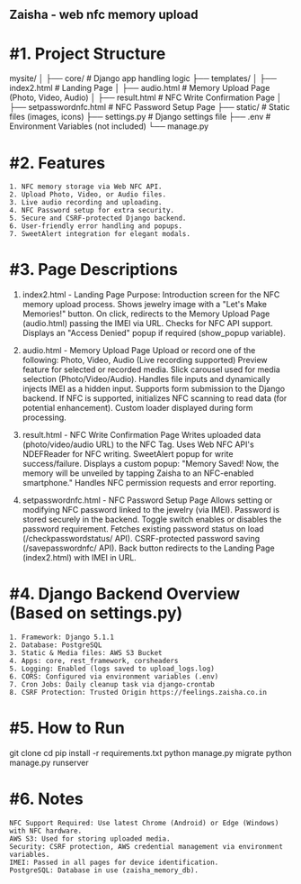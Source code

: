 Zaisha - web nfc memory upload
------------------------------
#1. Project Structure
=====================
mysite/
│
├── core/                    # Django app handling logic
├── templates/
│   ├── index2.html          # Landing Page
│   ├── audio.html           # Memory Upload Page (Photo, Video, Audio)
│   ├── result.html          # NFC Write Confirmation Page
│   ├── setpasswordnfc.html  # NFC Password Setup Page
├── static/                  # Static files (images, icons)
├── settings.py              # Django settings file
├── .env                     # Environment Variables (not included)
└── manage.py


#2. Features
============
    1. NFC memory storage via Web NFC API.
    2. Upload Photo, Video, or Audio files.
    3. Live audio recording and uploading.
    4. NFC Password setup for extra security.
    5. Secure and CSRF-protected Django backend.
    6. User-friendly error handling and popups.
    7. SweetAlert integration for elegant modals.

#3. Page Descriptions
=====================
1. index2.html - Landing Page
    Purpose: Introduction screen for the NFC memory upload process.
    Shows jewelry image with a "Let's Make Memories!" button.
    On click, redirects to the Memory Upload Page (audio.html) passing the IMEI via URL.
    Checks for NFC API support.
    Displays an "Access Denied" popup if required (show_popup variable).

2. audio.html - Memory Upload Page
    Upload or record one of the following:
    Photo, Video, Audio (Live recording supported)
    Preview feature for selected or recorded media.
    Slick carousel used for media selection (Photo/Video/Audio).
    Handles file inputs and dynamically injects IMEI as a hidden input.
    Supports form submission to the Django backend.
    If NFC is supported, initializes NFC scanning to read data (for potential enhancement).
    Custom loader displayed during form processing.

3. result.html - NFC Write Confirmation Page
    Writes uploaded data (photo/video/audio URL) to the NFC Tag.
    Uses Web NFC API's NDEFReader for NFC writing.
    SweetAlert popup for write success/failure.
    Displays a custom popup: "Memory Saved! Now, the memory will be unveiled by tapping Zaisha to an NFC-enabled smartphone."
    Handles NFC permission requests and error reporting.

4. setpasswordnfc.html - NFC Password Setup Page
    Allows setting or modifying NFC password linked to the jewelry (via IMEI).
    Password is stored securely in the backend.
    Toggle switch enables or disables the password requirement.
    Fetches existing password status on load (/checkpasswordstatus/ API).
    CSRF-protected password saving (/savepasswordnfc/ API).
    Back button redirects to the Landing Page (index2.html) with IMEI in URL.

#4. Django Backend Overview (Based on settings.py)
==================================================
    1. Framework: Django 5.1.1
    2. Database: PostgreSQL
    3. Static & Media files: AWS S3 Bucket
    4. Apps: core, rest_framework, corsheaders
    5. Logging: Enabled (logs saved to upload_logs.log)
    6. CORS: Configured via environment variables (.env)
    7. Cron Jobs: Daily cleanup task via django-crontab
    8. CSRF Protection: Trusted Origin https://feelings.zaisha.co.in

#5. How to Run
==============
git clone <repo-url>
cd <project-folder>
pip install -r requirements.txt
python manage.py migrate
python manage.py runserver

#6. Notes
==========
    NFC Support Required: Use latest Chrome (Android) or Edge (Windows) with NFC hardware.
    AWS S3: Used for storing uploaded media.
    Security: CSRF protection, AWS credential management via environment variables.
    IMEI: Passed in all pages for device identification.
    PostgreSQL: Database in use (zaisha_memory_db).
